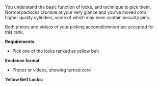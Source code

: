 You understand the basic function of locks, and technique to pick them. Normal padlocks crumble at your very glance and you've moved onto higher quality cylinders, some of which may even contain security pins.

Both photos and videos of your picking accomplishment are accepted for this rank.

**Requirements**
- Pick one of the locks ranked as yellow belt

**Evidence format**
- Photos or vídeos, showing turned core

**Yellow Belt Locks:**
